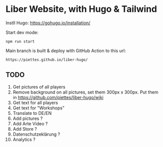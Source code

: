 # Liber Website, with Hugo & Tailwind

Instll Hugo:
https://gohugo.io/installation/

Start dev mode:    

    npm run start


Main branch is built & deploy with GitHub Action to this url:
    
    https://piettes.github.io/liber-hugo/

## TODO
1. Get pictures of all players
2. Remove background on all pictures, set them 300px x 300px. Put them in https://github.com/piettes/liber-hugo/wiki
3. Get text for all players
4. Get text for "Workshops"
5. Translate to DE/EN
6. Add pictures ?
7. Add Arte Video ?
8. Add Store ?
9. Datenschutzeklärung ?
10. Analytics ?